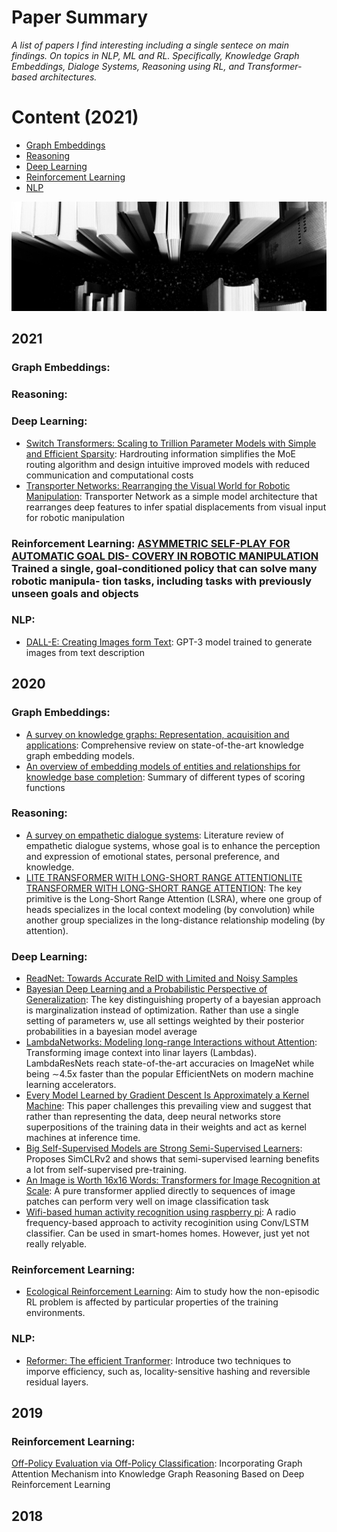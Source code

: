 Paper Summary
=============
_A list of papers I find interesting including a single sentece on main findings. On topics in NLP, ML and RL.
Specifically, Knowledge Graph Embeddings, Dialoge Systems, Reasoning using RL, and Transformer-based architectures._  

Content (2021)
========= 
  - [Graph Embeddings](#Graph-Embeddings) 
  - [Reasoning](#Reasoning)
  - [Deep Learning](#Computer-Vision)
  - [Reinforcement Learning](#Reinforcement-Learning)
  - [NLP](#Architectures) 

![](https://github.com/patzaa/Papers/blob/master/Title.png?raw=true)

2021
-------
### Graph Embeddings: 
### Reasoning:
### Deep Learning:
- [Switch Transformers: Scaling to Trillion Parameter Models with Simple and Efficient Sparsity](https://arxiv.org/abs/2101.03961): Hardrouting information simplifies the MoE routing algorithm and design intuitive improved models with reduced communication and computational costs 
- [Transporter Networks: Rearranging the Visual World for Robotic Manipulation](https://arxiv.org/pdf/2010.14406.pdf): Transporter Network as a simple model architecture that rearranges deep features to infer spatial displacements from visual input for robotic manipulation 
### Reinforcement Learning: [ASYMMETRIC SELF-PLAY FOR AUTOMATIC GOAL DIS- COVERY IN ROBOTIC MANIPULATION](https://arxiv.org/pdf/2101.04882.pdf) Trained a single, goal-conditioned policy that can solve many robotic manipula- tion tasks, including tasks with previously unseen goals and objects

### NLP:
- [DALL-E: Creating Images form Text](https://openai.com/blog/dall-e/): GPT-3 model trained to generate images from text description

2020
--------
### Graph Embeddings: 


- [A survey on knowledge graphs: Representation, acquisition and applications](https://arxiv.org/abs/2002.00388): Comprehensive review on state-of-the-art knowledge graph embedding models.  
- [An overview of embedding models of entities and relationships for knowledge base completion](https://arxiv.org/abs/1703.08098): Summary of different types of scoring functions

### Reasoning: 
- [A survey on empathetic dialogue systems](https://ww.sentic.net/empathetic-dialogue-systems.pdf): Literature review of empathetic dialogue systems, whose goal is to enhance the perception and expression of emotional states, personal preference, and knowledge. 
- [LITE TRANSFORMER WITH LONG-SHORT RANGE ATTENTIONLITE TRANSFORMER WITH LONG-SHORT RANGE ATTENTION](https://openreview.net/pdf?id=ByeMPlHKPH):  The key primitive is the Long-Short Range Attention (LSRA), where one group of heads specializes in the local context modeling (by convolution) while another group specializes in the long-distance relationship modeling (by attention).



### Deep Learning: 
- [ReadNet: Towards Accurate ReID with Limited and Noisy Samples](https://arxiv.org/abs/2005.05740)
- [Bayesian Deep Learning and a Probabilistic Perspective of Generalization](https://arxiv.org/abs/2002.08791): The key distinguishing property of a bayesian approach is marginalization instead of optimization. Rather than use a single setting of parameters w, use all settings weighted by their posterior probabilities in a bayesian model average 
- [LambdaNetworks: Modeling long-range Interactions without Attention](https://openreview.net/forum?id=xTJEN-ggl1b): Transforming image context into linar layers (Lambdas). LambdaResNets reach state-of-the-art accuracies on ImageNet while being ∼4.5x faster than the popular EfficientNets on modern machine learning accelerators. 
- [Every Model Learned by Gradient Descent Is Approximately a Kernel Machine](https://arxiv.org/abs/2012.00152): This paper challenges this prevailing view and suggest that rather than representing the data, deep neural networks store superpositions of the training data in their weights and act as kernel machines at inference time. 
- [Big Self-Supervised Models are Strong Semi-Supervised Learners](https://arxiv.org/abs/2006.10029): Proposes SimCLRv2 and shows that semi-supervised learning benefits a lot from self-supervised pre-training.
- [An Image is Worth 16x16 Words: Transformers for Image Recognition at Scale](https://arxiv.org/pdf/2010.11929.pdf): A pure transformer applied directly to sequences of image patches can perform very well on image classification task
- [Wifi-based human activity recognition using raspberry pi](https://ieeexplore.ieee.org/document/9288199): A radio frequency-based approach to activity recoginition using Conv/LSTM classifier. Can be used in smart-homes homes. However, just yet not really relyable.    

### Reinforcement Learning: 

- [Ecological Reinforcement Learning](https://arxiv.org/pdf/2006.12478.pdf): Aim to study how the non-episodic RL problem is affected by particular properties of the training environments.

### NLP:
- [Reformer: The efficient Tranformer](https://openreview.net/pdf?id=rkgNKkHtvB): Introduce two techniques to imporve efficiency, such as, locality-sensitive hashing and reversible residual layers. 


2019
--------
### Reinforcement Learning:
[Off-Policy Evaluation via Off-Policy Classification](https://arxiv.org/abs/1906.01624): 
Incorporating Graph Attention Mechanism into Knowledge Graph Reasoning Based on Deep Reinforcement Learning

2018
--------
